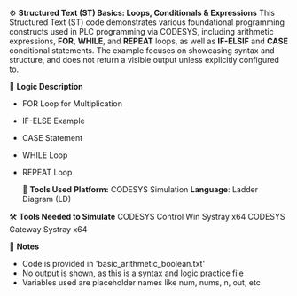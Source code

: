 ⚙️ **Structured Text (ST) Basics: Loops, Conditionals & Expressions**
This Structured Text (ST) code demonstrates various foundational programming constructs used in PLC programming via CODESYS, including arithmetic expressions, **FOR**, **WHILE**, and **REPEAT** loops, as well as **IF-ELSIF** and **CASE** conditional statements. The example focuses on showcasing syntax and structure, and does not return a visible output unless explicitly configured to.

🧩 **Logic Description**
- FOR Loop for Multiplication
- IF-ELSE Example
- CASE Statement
- WHILE Loop
- REPEAT Loop

  🔧 **Tools Used**
**Platform:** CODESYS Simulation 
**Language**: Ladder Diagram (LD)

🛠️ **Tools Needed to Simulate**
CODESYS Control Win Systray x64
CODESYS Gateway Systray x64

📌 **Notes**
- Code is provided in 'basic_arithmetic_boolean.txt'
- No output is shown, as this is a syntax and logic practice file
- Variables used are placeholder names like num, nums, n, out, etc
